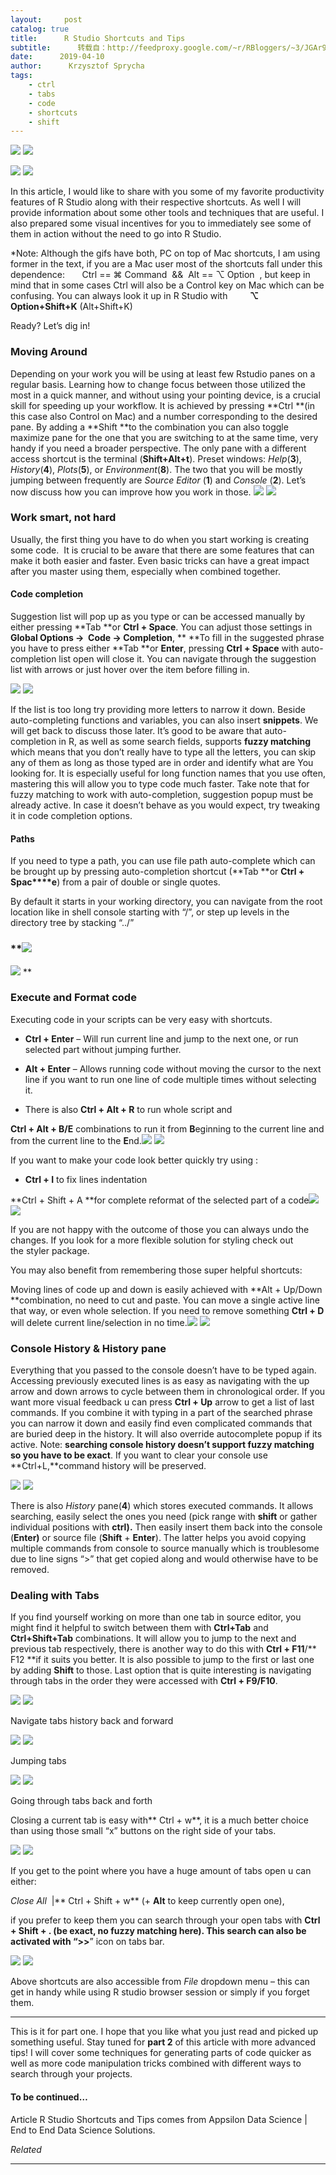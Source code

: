 ```yaml
---
layout:     post
catalog: true
title:      R Studio Shortcuts and Tips
subtitle:      转载自：http://feedproxy.google.com/~r/RBloggers/~3/JGAr9QBJ3mY/
date:      2019-04-10
author:      Krzysztof Sprycha
tags:
    - ctrl
    - tabs
    - code
    - shortcuts
    - shift
---
```






![](https://i0.wp.com/appsilon.com/assets/uploads/2019/04/featuredshortcuts-600x324.png?w=450&ssl=1)
![](https://i0.wp.com/appsilon.com/assets/uploads/2019/04/featuredshortcuts-600x324.png?w=450&ssl=1)

![](https://www.google-analytics.com/collect?v=1&tid=UA-46680230-1&cid=*%7CUNIQID%7C*&t=event&ec=repost&ea=open&cm=reposting&cn=R%20Studio%20Shortcuts%20and%20Tips)
![](https://www.google-analytics.com/collect?v=1&tid=UA-46680230-1&cid=*%7CUNIQID%7C*&t=event&ec=repost&ea=open&cm=reposting&cn=R%20Studio%20Shortcuts%20and%20Tips)


In this article, I would like to share with you some of my favorite productivity features of R Studio along with their respective shortcuts. As well I will provide information about some other tools and techniques that are useful. I also prepared some visual incentives for you to immediately see some of them in action without the need to go into R Studio.

> 
*Note: Although the gifs have both, PC on top of Mac shortcuts, I am using former in the text, if you are a Mac user most of the shortcuts fall under this dependence:       Ctrl == ⌘ Command  &&  Alt == ⌥ Option  , but keep in mind that in some cases Ctrl will also be a Control key on Mac which can be confusing. You can always look it up in R Studio with         **⌥ Option+Shift+K** (Alt+Shift+K)


Ready? Let’s dig in!

### **Moving Around**

Depending on your work you will be using at least few Rstudio panes on a regular basis. Learning how to change focus between those utilized the most in a quick manner, and without using your pointing device, is a crucial skill for speeding up your workflow. It is achieved by pressing **Ctrl **(in this case also Control on Mac) and a number corresponding to the desired pane. By adding a **Shift **to the combination you can also toggle maximize pane for the one that you are switching to at the same time, very handy if you need a broader perspective. The only pane with a different access shortcut is the terminal (**Shift+Alt+t**). Preset windows: *Help*(**3**), *History*(**4**), *Plots*(**5**), or *Environment*(**8**). The two that you will be mostly jumping between frequently are *Source Editor* (**1**) and *Console* (**2**). Let’s now discuss how you can improve how you work in those. ![](https://i0.wp.com/appsilon.com/assets/uploads/2019/03/blog_movingfocus_optimized.gif?w=450&ssl=1)
![](https://i0.wp.com/appsilon.com/assets/uploads/2019/03/blog_movingfocus_optimized.gif?w=450&ssl=1)


### **Work smart, not hard**

Usually, the first thing you have to do when you start working is creating some code.  It is crucial to be aware that there are some features that can make it both easier and faster. Even basic tricks can have a great impact after you master using them, especially when combined together.

#### **Code completion**

Suggestion list will pop up as you type or can be accessed manually by either pressing **Tab **or **Ctrl + Space**. You can adjust those settings in **Global Options ->  Code -> Completion**, ** **To fill in the suggested phrase you have to press either **Tab **or **Enter**, pressing **Ctrl + Space** with auto-completion list open will close it. You can navigate through the suggestion list with arrows or just hover over the item before filling in.

![](https://i2.wp.com/appsilon.com/assets/uploads/2019/03/blog_autocomplete_optimized.gif?w=450&ssl=1)
![](https://i2.wp.com/appsilon.com/assets/uploads/2019/03/blog_autocomplete_optimized.gif?w=450&ssl=1)


If the list is too long try providing more letters to narrow it down. Beside auto-completing functions and variables, you can also insert **snippets**. We will get back to discuss those later. It’s good to be aware that auto-completion in R, as well as some search fields, supports **fuzzy matching** which means that you don’t really have to type all the letters, you can skip any of them as long as those typed are in order and identify what are You looking for. It is especially useful for long function names that you use often, mastering this will allow you to type code much faster. Take note that for fuzzy matching to work with auto-completion, suggestion popup must be already active. In case it doesn’t behave as you would expect, try tweaking it in code completion options.

#### **Paths**

If you need to type a path, you can use file path auto-complete which can be brought up by pressing auto-completion shortcut (**Tab **or **Ctrl + Spac****e**) from a pair of double or single quotes. 

By default it starts in your working directory, you can navigate from the root location like in shell console starting with “/”, or step up levels in the directory tree by stacking “../”

### **![](https://i1.wp.com/appsilon.com/assets/uploads/2019/03/file_autocomplete.gif?w=450&ssl=1)
![](https://i1.wp.com/appsilon.com/assets/uploads/2019/03/file_autocomplete.gif?w=450&ssl=1)
**

### **Execute and Format code**

Executing code in your scripts can be very easy with shortcuts.

- **Ctrl + Enter** – Will run current line and jump to the next one, or run selected part without jumping further.

- **Alt + Enter** – Allows running code without moving the cursor to the next line if you want to run one line of code multiple times without selecting it.

- There is also **Ctrl + Alt + R** to run whole script and

**Ctrl + Alt + B/E** combinations to run it from **B**eginning to the current line and from the current line to the **E**nd.![](https://i0.wp.com/appsilon.com/assets/uploads/2019/03/blog_code_execution_optimized.gif?w=450&ssl=1)
![](https://i0.wp.com/appsilon.com/assets/uploads/2019/03/blog_code_execution_optimized.gif?w=450&ssl=1)


If you want to make your code look better quickly try using :

- **Ctrl + I** to fix lines indentation

**Ctrl + Shift + A **for complete reformat of the selected part of a code![](https://i1.wp.com/appsilon.com/assets/uploads/2019/03/blog_reformat_optimized.gif?w=450&ssl=1)
![](https://i1.wp.com/appsilon.com/assets/uploads/2019/03/blog_reformat_optimized.gif?w=450&ssl=1)


> 
If you are not happy with the outcome of those you can always undo the changes. If you look for a more flexible solution for styling check out the styler package.


You may also benefit from remembering those super helpful shortcuts:

Moving lines of code up and down is easily achieved with **Alt + Up/Down **combination, no need to cut and paste. You can move a single active line that way, or even whole selection. If you need to remove something **Ctrl + D** will delete current line/selection in no time.![](https://i1.wp.com/appsilon.com/assets/uploads/2019/03/blog_movingcode.gif?w=450&ssl=1)
![](https://i1.wp.com/appsilon.com/assets/uploads/2019/03/blog_movingcode.gif?w=450&ssl=1)


### **Console History & History pane**

Everything that you passed to the console doesn’t have to be typed again. Accessing previously executed lines is as easy as navigating with the up arrow and down arrows to cycle between them in chronological order. If you want more visual feedback u can press **Ctrl + Up** arrow to get a list of last commands. If you combine it with typing in a part of the searched phrase you can narrow it down and easily find even complicated commands that are buried deep in the history. It will also override autocomplete popup if its active. Note: **searching console history doesn’t support fuzzy matching so you have to be exact**. If you want to clear your console use **Ctrl+L,**command history will be preserved.

![](https://i2.wp.com/appsilon.com/assets/uploads/2019/03/console_history_optimized.gif?w=450&ssl=1)
![](https://i2.wp.com/appsilon.com/assets/uploads/2019/03/console_history_optimized.gif?w=450&ssl=1)


There is also *History* pane(**4**) which stores executed commands. It allows searching, easily select the ones you need (pick range with **shift** or gather individual positions with **ctrl).** Then easily insert them back into the console (**Enter)** or source file (**Shift** + **Enter**). The latter helps you avoid copying multiple commands from console to source manually which is troublesome due to line signs “>” that get copied along and would otherwise have to be removed.

### **Dealing with Tabs**

If you find yourself working on more than one tab in source editor, you might find it helpful to switch between them with **Ctrl+Tab** and **Ctrl+Shift+Tab** combinations. It will allow you to jump to the next and previous tab respectively, there is another way to do this with **Ctrl + F11**/** F12 **if it suits you better. It is also possible to jump to the first or last one by adding **Shift** to those. Last option that is quite interesting is navigating through tabs in the order they were accessed with **Ctrl + F9/F10**.

![](https://i0.wp.com/appsilon.com/assets/uploads/2019/03/tabs-navigate-tab-history.gif-and-shift-tab.gif?resize=415%2C237&ssl=1)
![](https://i0.wp.com/appsilon.com/assets/uploads/2019/03/tabs-navigate-tab-history.gif-and-shift-tab.gif?resize=415%2C237&ssl=1)


Navigate tabs history back and forward

![](https://i2.wp.com/appsilon.com/assets/uploads/2019/03/tabs_next_previous_first_last.gif?resize=422%2C241&ssl=1)
![](https://i2.wp.com/appsilon.com/assets/uploads/2019/03/tabs_next_previous_first_last.gif?resize=422%2C241&ssl=1)


Jumping tabs

![](https://i2.wp.com/appsilon.com/assets/uploads/2019/03/jumpingtabs_merged.gif?resize=442%2C251&ssl=1)
![](https://i2.wp.com/appsilon.com/assets/uploads/2019/03/jumpingtabs_merged.gif?resize=442%2C251&ssl=1)


Going through tabs back and forth

Closing a current tab is easy with** Ctrl + w**, it is a much better choice than using those small “x” buttons on the right side of your tabs. 

![](https://i1.wp.com/appsilon.com/assets/uploads/2019/03/closing_tabs.gif?w=450&ssl=1)
![](https://i1.wp.com/appsilon.com/assets/uploads/2019/03/closing_tabs.gif?w=450&ssl=1)


If you get to the point where you have a huge amount of tabs open u can either:

*Close All*  |** Ctrl + Shift + w** (+ **Alt** to keep currently open one), 

if you prefer to keep them you can search through your open tabs with **Ctrl + Shift + . **(be exact, no fuzzy matching here). This search can also be activated with “**>>**” icon on tabs bar.

![](https://i0.wp.com/appsilon.com/assets/uploads/2019/03/blog_tabs_search.gif?w=450&ssl=1)
![](https://i0.wp.com/appsilon.com/assets/uploads/2019/03/blog_tabs_search.gif?w=450&ssl=1)


Above shortcuts are also accessible from *File* dropdown menu – this can get in handy while using R studio browser session or simply if you forget them.

---

 This is it for part one. I hope that you like what you just read and picked up something useful. Stay tuned for **part 2** of this article with more advanced tips! I will cover some techniques for generating parts of code quicker as well as more code manipulation tricks combined with different ways to search through your projects.

#### To be continued…

Article R Studio Shortcuts and Tips comes from Appsilon Data Science | End­ to­ End Data Science Solutions.


*Related*








---

